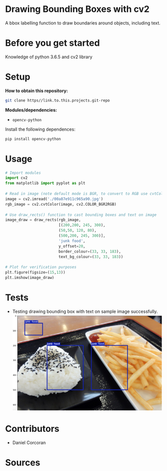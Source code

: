 # Drawing Bounding Boxes with cv2
A bbox labelling function to draw boundaries around objects, including text.

# Before you get started
Knowledge of python 3.6.5 and cv2 library

# Setup
**How to obtain this repository:**
```sh
git clone https//link.to.this.projects.git-repo
```
**Modules/dependencies:**
- `opencv-python`

Install the following dependences:
```sh
pip install opencv-python
```

# Usage
```python
# Import modules
import cv2
from matplotlib import pyplot as plt

# Read in image (note default mode is BGR, to convert to RGB use cvtColor)
image = cv2.imread('./00a87e911c965a90.jpg')
rgb_image = cv2.cvtColor(image, cv2.COLOR_BGR2RGB)

# Use draw_rects() function to cast bounding boxes and text on image
image_draw = draw_rects(rgb_image, 
                        [(200,200, 245, 300),
                        (50,50, 120, 80),
                        (500,200, 245, 300)], 
                        'junk food', 
                        y_offset=20, 
                        border_colour=(33, 33, 183),
                        text_bg_colour=(33, 33, 183))

# Plot for verification purposes
plt.figure(figsize=(15,13))
plt.imshow(image_draw)
```

# Tests
- Testing drawing bounding box with text on sample image successfully.
![Image](https://github.com/danielc92/cv2-drawing-boundingboxes/blob/master/result-cropped.jpg)

# Contributors
- Daniel Corcoran

# Sources
